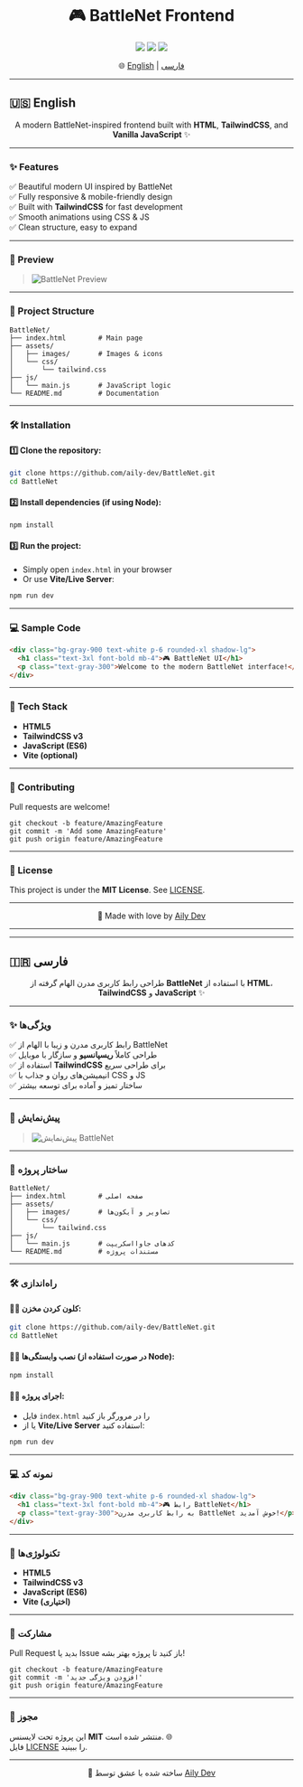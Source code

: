 
<h1 align="center">🎮 BattleNet Frontend</h1>

<p align="center">
  <img src="https://img.shields.io/badge/HTML-5-orange?style=for-the-badge&logo=html5" />
  <img src="https://img.shields.io/badge/TailwindCSS-3-blue?style=for-the-badge&logo=tailwindcss" />
  <img src="https://img.shields.io/badge/JavaScript-ES6-yellow?style=for-the-badge&logo=javascript" />
</p>

<p align="center">
  🌐 <a href="#english">English</a> | <a href="#فارسی">فارسی</a>
</p>

---

## <a name="english">🇺🇸 English</a>

<p align="center">
  A modern BattleNet-inspired frontend built with <b>HTML</b>, <b>TailwindCSS</b>, and <b>Vanilla JavaScript</b> ✨
</p>

---

### ✨ Features
✅ Beautiful modern UI inspired by BattleNet  
✅ Fully responsive & mobile-friendly design  
✅ Built with **TailwindCSS** for fast development  
✅ Smooth animations using CSS & JS  
✅ Clean structure, easy to expand  

---

### 🚀 Preview
> ![BattleNet Preview](https://i.ibb.co/0XwqC1K/sample.png)

---

### 📂 Project Structure
```plaintext
BattleNet/
├── index.html        # Main page
├── assets/
│   ├── images/       # Images & icons
│   └── css/
│       └── tailwind.css
├── js/
│   └── main.js       # JavaScript logic
└── README.md         # Documentation
```

---

### 🛠️ Installation
#### 1️⃣ Clone the repository:
```bash
git clone https://github.com/aily-dev/BattleNet.git
cd BattleNet
```

#### 2️⃣ Install dependencies (if using Node):
```bash
npm install
```

#### 3️⃣ Run the project:
- Simply open `index.html` in your browser  
- Or use **Vite/Live Server**:
```bash
npm run dev
```

---

### 💻 Sample Code
```html
<div class="bg-gray-900 text-white p-6 rounded-xl shadow-lg">
  <h1 class="text-3xl font-bold mb-4">🎮 BattleNet UI</h1>
  <p class="text-gray-300">Welcome to the modern BattleNet interface!</p>
</div>
```

---

### 🎨 Tech Stack
- **HTML5**  
- **TailwindCSS v3**  
- **JavaScript (ES6)**  
- **Vite (optional)**  

---

### 🤝 Contributing
Pull requests are welcome!  
```
git checkout -b feature/AmazingFeature
git commit -m 'Add some AmazingFeature'
git push origin feature/AmazingFeature
```

---

### 📜 License
This project is under the **MIT License**. See [LICENSE](./LICENSE).

---

<p align="center">💙 Made with love by <a href="https://github.com/aily-dev">Aily Dev</a></p>

---

---

## <a name="فارسی">🇮🇷 فارسی</a>

<p align="center">
  طراحی رابط کاربری مدرن الهام گرفته از <b>BattleNet</b> با استفاده از <b>HTML</b>، <b>TailwindCSS</b> و <b>JavaScript</b> ✨
</p>

---

### ✨ ویژگی‌ها
✅ رابط کاربری مدرن و زیبا با الهام از BattleNet  
✅ طراحی کاملاً **ریسپانسیو** و سازگار با موبایل  
✅ استفاده از **TailwindCSS** برای طراحی سریع  
✅ انیمیشن‌های روان و جذاب با CSS و JS  
✅ ساختار تمیز و آماده برای توسعه بیشتر  

---

### 🚀 پیش‌نمایش
> ![پیش‌نمایش BattleNet](https://i.ibb.co/0XwqC1K/sample.png)

---

### 📂 ساختار پروژه
```plaintext
BattleNet/
├── index.html        # صفحه اصلی
├── assets/
│   ├── images/       # تصاویر و آیکون‌ها
│   └── css/
│       └── tailwind.css
├── js/
│   └── main.js       # کدهای جاوااسکریپت
└── README.md         # مستندات پروژه
```

---

### 🛠️ راه‌اندازی
#### ۱️⃣ کلون کردن مخزن:
```bash
git clone https://github.com/aily-dev/BattleNet.git
cd BattleNet
```

#### ۲️⃣ نصب وابستگی‌ها (در صورت استفاده از Node):
```bash
npm install
```

#### ۳️⃣ اجرای پروژه:
- فایل `index.html` را در مرورگر باز کنید  
- یا از **Vite/Live Server** استفاده کنید:
```bash
npm run dev
```

---

### 💻 نمونه کد
```html
<div class="bg-gray-900 text-white p-6 rounded-xl shadow-lg">
  <h1 class="text-3xl font-bold mb-4">🎮 رابط BattleNet</h1>
  <p class="text-gray-300">به رابط کاربری مدرن BattleNet خوش آمدید!</p>
</div>
```

---

### 🎨 تکنولوژی‌ها
- **HTML5**  
- **TailwindCSS v3**  
- **JavaScript (ES6)**  
- **Vite (اختیاری)**  

---

### 🤝 مشارکت
Pull Request بدید یا Issue باز کنید تا پروژه بهتر بشه!  
```
git checkout -b feature/AmazingFeature
git commit -m 'افزودن ویژگی جدید'
git push origin feature/AmazingFeature
```

---

### 📜 مجوز
این پروژه تحت لایسنس **MIT** منتشر شده است. 🌐  
فایل [LICENSE](./LICENSE) را ببینید.

---

<p align="center">💙 ساخته شده با عشق توسط <a href="https://github.com/aily-dev">Aily Dev</a></p>
